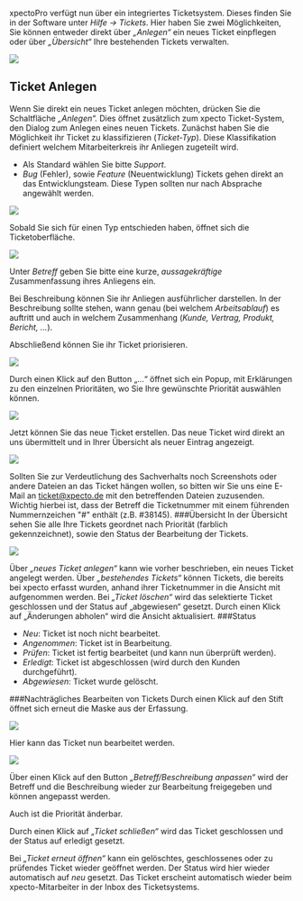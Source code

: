 xpectoPro verfügt nun über ein integriertes Ticketsystem. Dieses finden Sie in der Software unter *Hilfe -> Tickets*. Hier haben Sie zwei Möglichkeiten, Sie können entweder direkt über *„Anlegen“* ein neues Ticket einpflegen oder über *„Übersicht“* Ihre bestehenden Tickets verwalten. 

 ![](http://xpecto.github.io/docs/xpecto/Funktionen/Ticketsystem/Ticketsystem_Menue.png)

<h2>Ticket Anlegen</h2>

Wenn Sie direkt ein neues Ticket anlegen möchten, drücken Sie die Schaltfläche *„Anlegen“.* Dies öffnet zusätzlich zum xpecto Ticket-System, den Dialog zum Anlegen eines neuen Tickets. Zunächst haben Sie die Möglichkeit ihr Ticket zu klassifizieren (*Ticket-Typ*). Diese Klassifikation definiert welchem Mitarbeiterkreis ihr Anliegen zugeteilt wird. 

* Als Standard wählen Sie bitte *Support*. 
* *Bug* (Fehler), sowie *Feature* (Neuentwicklung) Tickets gehen direkt an das Entwicklungsteam. Diese Typen sollten nur nach Absprache angewählt werden.

 

 ![](http://xpecto.github.io/docs/img/img_TS_003.png)

Sobald Sie sich für einen Typ entschieden haben, öffnet sich die Ticketoberfläche.

 ![](http://xpecto.github.io/docs/img/img_TS_004.png)

Unter *Betreff* geben Sie bitte eine kurze, *aussagekräftige* Zusammenfassung ihres Anliegens ein.

Bei Beschreibung können Sie ihr Anliegen ausführlicher darstellen. In der Beschreibung sollte stehen, wann genau (bei welchem *Arbeitsablauf*) es auftritt und auch in welchem Zusammenhang  (*Kunde, Vertrag, Produkt, Bericht, …*).

Abschließend können Sie ihr Ticket priorisieren.  

 ![](http://xpecto.github.io/docs/img/img_TS_005.png)

Durch einen Klick auf den Button „…“ öffnet sich ein Popup, mit Erklärungen zu den einzelnen Prioritäten, wo Sie Ihre gewünschte Priorität auswählen können.

 ![](http://xpecto.github.io/docs/img/img_TS_006.png)

Jetzt können Sie das neue Ticket erstellen. Das neue Ticket wird direkt an uns übermittelt und in Ihrer Übersicht als neuer Eintrag angezeigt. 

 ![](http://xpecto.github.io/docs/img/img_TS_007.png)

Sollten Sie zur Verdeutlichung des Sachverhalts noch Screenshots oder andere Dateien an das Ticket hängen wollen, so bitten wir Sie uns eine E-Mail an ticket@xpecto.de mit den betreffenden Dateien zuzusenden. Wichtig hierbei ist, dass der Betreff die Ticketnummer mit einem führenden Nummernzeichen "#"  enthält (z.B. #38145).
###Übersicht
In der Übersicht sehen Sie alle Ihre Tickets geordnet nach Priorität (farblich gekennzeichnet), sowie den Status der Bearbeitung der Tickets.

 ![](http://xpecto.github.io/docs/img/img_TS_008.png)

Über *„neues Ticket anlegen“* kann wie vorher beschrieben, ein neues Ticket angelegt werden.
Über *„bestehendes Tickets“* können Tickets, die bereits bei xpecto erfasst wurden, anhand ihrer Ticketnummer in die Ansicht mit aufgenommen werden.
Bei *„Ticket löschen“* wird das selektierte Ticket geschlossen und der Status auf „abgewiesen“ gesetzt.
Durch einen Klick auf „Änderungen abholen“ wird die Ansicht aktualisiert.
###Status
* *Neu*: Ticket ist noch nicht bearbeitet.
* *Angenommen*: Ticket ist in Bearbeitung.
* *Prüfen*: Ticket ist fertig bearbeitet (und kann nun überprüft werden).
* *Erledigt*: Ticket ist abgeschlossen (wird durch den Kunden durchgeführt).
* *Abgewiesen*: Ticket wurde gelöscht.

###Nachträgliches Bearbeiten von Tickets
Durch einen Klick auf den Stift öffnet sich erneut die Maske aus der Erfassung.

 ![](http://xpecto.github.io/docs/img/img_TS_009.png)

Hier kann das Ticket nun bearbeitet werden.

![](http://xpecto.github.io/docs/img/img_TS_010.png)

Über einen Klick auf den Button *„Betreff/Beschreibung anpassen“* wird der Betreff und die Beschreibung wieder zur Bearbeitung freigegeben und können angepasst werden.

Auch ist die Priorität änderbar.

Durch einen Klick auf *„Ticket schließen“* wird das Ticket geschlossen und der Status auf erledigt gesetzt. 

Bei *„Ticket erneut öffnen“* kann ein gelöschtes, geschlossenes oder zu prüfendes Ticket wieder geöffnet werden. Der Status wird hier wieder automatisch auf *neu* gesetzt. Das Ticket erscheint automatisch wieder beim xpecto-Mitarbeiter in der Inbox des Ticketsystems.